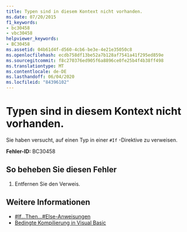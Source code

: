 ```yaml
---
title: Typen sind in diesem Kontext nicht vorhanden.
ms.date: 07/20/2015
f1_keywords:
- bc30458
- vbc30458
helpviewer_keywords:
- BC30458
ms.assetid: 04b61d4f-d560-4cb6-be3e-4e21e35050c8
ms.openlocfilehash: ecdb758df13be52a7b128af7541a41f295ed859e
ms.sourcegitcommit: f8c270376ed905f6a8896ce0fe25b4f4b38ff498
ms.translationtype: MT
ms.contentlocale: de-DE
ms.lasthandoff: 06/04/2020
ms.locfileid: "84396102"
---
```

# <a name="types-are-not-available-in-this-context"></a>Typen sind in diesem Kontext nicht vorhanden.
Sie haben versucht, auf einen Typ in einer `#If` -Direktive zu verweisen.  
  
 **Fehler-ID:** BC30458  
  
## <a name="to-correct-this-error"></a>So beheben Sie diesen Fehler  
  
1. Entfernen Sie den Verweis.  
  
## <a name="see-also"></a>Weitere Informationen

- [#If...Then...#Else-Anweisungen](../language-reference/directives/if-then-else-directives.md)
- [Bedingte Kompilierung in Visual Basic](../programming-guide/program-structure/conditional-compilation.md)
